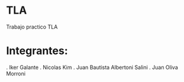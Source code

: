 # TLA
Trabajo practico TLA
# Integrantes: 
  . Iker Galante
  . Nicolas Kim
  . Juan Bautista Albertoni Salini
  . Juan Oliva Morroni

